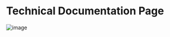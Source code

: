 # Technical Documentation Page
![image](https://github.com/Milave-kun/Responsive-Web-Design/assets/125982535/bb844f8a-8830-4cae-a902-5320e629c55a)
